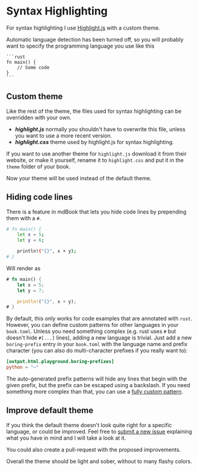 # Syntax Highlighting

For syntax highlighting I use [Highlight.js](https://highlightjs.org) with a
custom theme.

Automatic language detection has been turned off, so you will probably want to
specify the programming language you use like this

<pre><code class="language-markdown">```rust
fn main() {
    // Some code
}
```</code></pre>

## Custom theme
Like the rest of the theme, the files used for syntax highlighting can be
overridden with your own.

- ***highlight.js*** normally you shouldn't have to overwrite this file, unless
  you want to use a more recent version.
- ***highlight.css*** theme used by highlight.js for syntax highlighting.

If you want to use another theme for `highlight.js` download it from their
website, or make it yourself, rename it to `highlight.css` and put it in
the `theme` folder of your book.

Now your theme will be used instead of the default theme.

## Hiding code lines

There is a feature in mdBook that lets you hide code lines by prepending them
with a `#`.


```bash
# fn main() {
    let x = 5;
    let y = 6;

    println!("{}", x + y);
# }
```

Will render as

```rust
# fn main() {
    let x = 5;
    let y = 7;

    println!("{}", x + y);
# }
```

By default, this only works for code examples that are annotated with `rust`. However, you can 
define custom patterns for other languages in your `book.toml`. Unless you need something complex 
(e.g. rust uses `#` but doesn't hide `#[...]` lines), adding a new language is trivial. Just add 
a new `boring-prefix` entry in your `book.toml` with the language name and prefix character 
(you can also do multi-character prefixes if you really want to):

```toml
[output.html.playground.boring-prefixes]
python = "~"
```

The auto-generated prefix patterns will hide any lines that begin with the given prefix, but
the prefix can be escaped using a backslash. If you need something more complex than that, 
you can use a [fully custom pattern](../config.md#boring-patterns).

## Improve default theme

If you think the default theme doesn't look quite right for a specific language,
or could be improved. Feel free to [submit a new
issue](https://github.com/rust-lang/mdBook/issues) explaining what you
have in mind and I will take a look at it.

You could also create a pull-request with the proposed improvements.

Overall the theme should be light and sober, without to many flashy colors.
